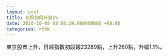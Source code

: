 ```yaml
---
layout: post
title: 日股初段升逾1%
date: 2020-10-05 08:08:39.000000000 +08:00
categories: rthk
---
```


東京股市上升，日經指數初段報23289點，上升260點，升幅1.1%。
